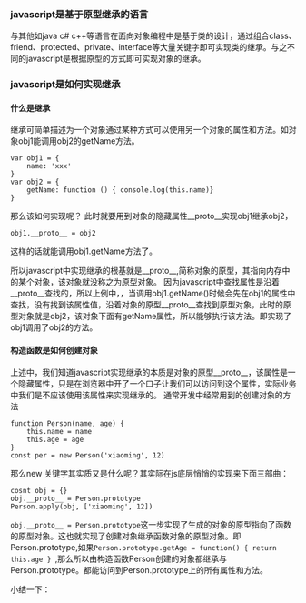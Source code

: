 <!--
 * @Author: your name
 * @Date: 2020-12-21 09:19:03
 * @LastEditTime: 2020-12-21 10:02:03
 * @LastEditors: Please set LastEditors
 * @Description: 描述对象是是如何实现继承
 * @FilePath: /v8/doc/extend.md
-->

### javascript是基于原型继承的语言

与其他如java c# c++等语言在面向对象编程中是基于类的设计，通过组合class、friend、protected、private、interface等大量关键字即可实现类的继承。与之不同的javascript是根据原型的方式即可实现对象的继承。

### javascript是如何实现继承

#### 什么是继承
继承可简单描述为一个对象通过某种方式可以使用另一个对象的属性和方法。如对象obj1能调用obj2的getName方法。
```
var obj1 = {
    name: 'xxx'
}
var obj2 = {
    getName: function () { console.log(this.name)}
}
```
那么该如何实现呢？
此时就要用到对象的隐藏属性__proto__实现obj1继承obj2，
```
obj1.__proto__ = obj2
```
这样的话就能调用obj1.getName方法了。

所以javascript中实现继承的根基就是__proto__,简称对象的原型，其指向内存中的某个对象，该对象就没称之为原型对象。
因为javascript中查找属性是沿着__proto__查找的，所以上例中，，当调用obj1.getName()时候会先在obj1的属性中查找，没有找到该属性值，沿着对象的原型__proto__查找到原型对象，此时的原型对象就是obj2，该对象下面有getName属性，所以能够执行该方法。即实现了obj1调用了obj2的方法。

#### 构造函数是如何创建对象
上述中，我们知道javascript实现继承的本质是对象的原型__proto__，该属性是一个隐藏属性，只是在浏览器中开了一个口子让我们可以访问到这个属性，实际业务中我们是不应该使用该属性来实现继承的。
通常开发中经常用到的创建对象的方法
```
function Person(name, age) {
    this.name = name
    this.age = age
}
const per = new Person('xiaoming', 12)
```
那么new 关键字其实质又是什么呢？其实际在js底层悄悄的实现来下面三部曲：
```
cosnt obj = {}
obj.__proto__ = Person.prototype
Person.apply(obj, ['xiaoming', 12])
```
`obj.__proto__ = Person.prototype`这一步实现了生成的对象的原型指向了函数的原型对象。这也就实现了创建对象继承函数对象的原型对象。即Person.prototype,如果`Person.prototype.getAge = function() { return this.age } `,那么所以由构造函数Person创建的对象都继承与Person.prototype。都能访问到Person.prototype上的所有属性和方法。

小结一下：
